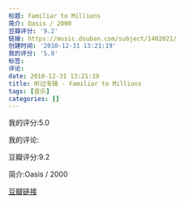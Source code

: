 ```yaml
---
标题: Familiar to Millions
简介: Oasis / 2000
豆瓣评分: '9.2'
链接: https://music.douban.com/subject/1402021/
创建时间: '2010-12-31 13:21:19'
我的评分: '5.0'
标签:
评论:
date: 2010-12-31 13:21:19
title: 听过专辑 - Familiar to Millions
tags: [音乐]
categories: []
---
```


我的评分:5.0

我的评论:

豆瓣评分:9.2

简介:Oasis / 2000

[豆瓣链接](https://music.douban.com/subject/1402021/)

